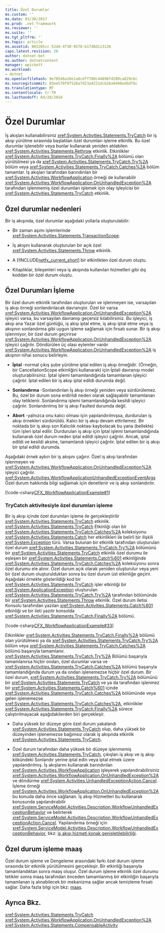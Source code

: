 ```yaml
---
title: Özel Durumlar
ms.custom: ''
ms.date: 03/30/2017
ms.prod: .net-framework
ms.reviewer: ''
ms.suite: ''
ms.tgt_pltfrm: ''
ms.topic: article
ms.assetid: 065205cc-52dd-4f30-9578-b17d8d113136
caps.latest.revision: 26
author: dotnet-bot
ms.author: dotnetcontent
manager: wpickett
ms.workload:
- dotnet
ms.openlocfilehash: 9e78546a10e1a8cdff780c44898fd209ca829c6c
ms.sourcegitcommit: 03ee570f6f528a7d23a4221dcb26a9498edbdf8c
ms.translationtype: MT
ms.contentlocale: tr-TR
ms.lasthandoff: 04/28/2018
---
```

# <a name="exceptions"></a>Özel Durumlar
İş akışları kullanabilirsiniz <xref:System.Activities.Statements.TryCatch> bir iş akışı yürütme sırasında başlatılan özel durumları işleme etkinlik. Bu özel durumlar işlenebilir veya bunlar kullanarak yeniden atılabilen <xref:System.Activities.Statements.Rethrow> etkinlik. Etkinlikler <xref:System.Activities.Statements.TryCatch.Finally%2A> bölümü olan yürütülmesi ya da <xref:System.Activities.Statements.TryCatch.Try%2A> bölüm veya <xref:System.Activities.Statements.TryCatch.Catches%2A> bölüm tamamlar. İş akışları tarafından barındırılan bir <xref:System.Activities.WorkflowApplication> örneği de kullanabilir <xref:System.Activities.WorkflowApplication.OnUnhandledException%2A> tarafından işlenmemiş özel durumları işlemek için olay işleyicisi bir <xref:System.Activities.Statements.TryCatch> etkinlik.  
  
## <a name="causes-of-exceptions"></a>Özel durumlar nedenleri  
 Bir iş akışında, özel durumlar aşağıdaki yollarla oluşturulabilir:  
  
-   Bir zaman aşımı işlemlerinde <xref:System.Activities.Statements.TransactionScope>.  
  
-   İş akışını kullanarak oluşturulan bir açık özel <xref:System.Activities.Statements.Throw> etkinlik.  
  
-   A [!INCLUDE[netfx_current_short](../../../includes/netfx-current-short-md.md)] bir etkinlikten özel durum oluştu.  
  
-   Kitaplıklar, bileşenleri veya iş akışında kullanılan hizmetleri gibi dış koddan bir özel durum oluştu.  
  
## <a name="handling-exceptions"></a>Özel Durumları İşleme  
 Bir özel durum etkinlik tarafından oluşturulan ve işlenmeyen ise, varsayılan iş akışı örneği sonlandırılacak davranıştır. Özel bir varsa <xref:System.Activities.WorkflowApplication.OnUnhandledException%2A> işleyici varsa, bu varsayılan davranışı geçersiz kılabilirsiniz. Bu işleyici, iş akışı ana Yazar özel günlüğü, iş akışı iptal etme, iş akışı iptal etme veya iş akışının sonlandırma gibi uygun işleme sağlamak için fırsatı sunar.  Bir iş akışı işlenmiyor, bir özel durum geçirirse <xref:System.Activities.WorkflowApplication.OnUnhandledException%2A> işleyici çağrılır. Döndürülen üç olası eylemler vardır <xref:System.Activities.WorkflowApplication.OnUnhandledException%2A> iş akışının nihai sonucu belirleyin.  
  
-   **İptal** -normal çıkış şube yürütme iptal edilen iş akışı örneğidir. (Örneğin, bir CancellationScope etkinliğini kullanarak) için İptali davranışı model oluşturabilirsiniz. İptal işlemi tamamlandığında tamamlanan işleyici çağrılır. İptal edilen bir iş akışı iptal edildi durumda değil.  
  
-   **Sonlandırma** -Sonlandırılan İş akışı örneği yeniden veya sürdürülemez.  Bu, özel bir durum sona erdirildi neden olarak sağlayabilir tamamlanan olay tetiklenir. Sonlandırma işlemi tamamlandığında kesildi işleyici çağrılır. Sonlandırılmış bir iş akışı Faulted durumda değil.  
  
-   **Abort** -yalnızca onu kalıcı olması için yapılandırılmışsa, durdurulan iş akışı örnekleri sürdürüldü.  Kalıcı bir iş akışı devam ettirilemez.  Bir noktada bir iş akışı son Kalıcılık noktası kaybolacak bu yana (bellekte) tüm işleri iptal edilir. Durdurulan iş akışı için İptal işlemi tamamlandığında kullanarak özel durum neden iptal edildi işleyici çağrılır. Ancak, iptal edildi ve kesildi aksine, tamamlandı işleyici çağrılır. İptal edilen bir iş akışı bir iptal edildi durumda.  
  
 Aşağıdaki örnek aykırı bir iş akışını çağırır. Özel iş akışı tarafından işlenmeyen ve <xref:System.Activities.WorkflowApplication.OnUnhandledException%2A> işleyici çağrılır. <xref:System.Activities.WorkflowApplicationUnhandledExceptionEventArgs> Özel durum hakkında bilgi sağlamak için denetlenir ve iş akışı sonlandırılır.  
  
 [!code-csharp[CFX_WorkflowApplicationExample#1](../../../samples/snippets/csharp/VS_Snippets_CFX/cfx_workflowapplicationexample/cs/program.cs#1)]  
  
### <a name="handling-exceptions-with-the-trycatch-activity"></a>TryCatch aktivitesiyle özel durumları işleme  
 Bir iş akışı içinde özel durumları işleme ile gerçekleştirilir <xref:System.Activities.Statements.TryCatch> etkinlik. <xref:System.Activities.Statements.TryCatch> Etkinliği olan bir <xref:System.Activities.Statements.TryCatch.Catches%2A> koleksiyonu <xref:System.Activities.Statements.Catch> her etkinlikleri ile belirli bir ilişkili <xref:System.Exception> türü. Varsa bulunan bir etkinlik tarafından oluşturulan özel durum <xref:System.Activities.Statements.TryCatch.Try%2A> bölümünü bir <xref:System.Activities.Statements.TryCatch> etkinlik özel durumu ile eşleşen bir <xref:System.Activities.Statements.Catch%601> etkinliğinde <xref:System.Activities.Statements.TryCatch.Catches%2A> koleksiyonu sonra özel durumu ele alınır. Özel durum açık olarak yeniden oluşturulur veya yeni bir özel durum oluşturulduktan sonra bu özel durum üst etkinliğe geçirir. Aşağıdaki örnekte gösterildiği kod bir <xref:System.Activities.Statements.TryCatch> işler etkinliği bir <xref:System.ApplicationException> oluşturulan <xref:System.Activities.Statements.TryCatch.Try%2A> tarafından bölümünde bir <xref:System.Activities.Statements.Throw> etkinlik. Özel durum iletisi Konsolu tarafından yazılan <xref:System.Activities.Statements.Catch%601> etkinliği ve bir ileti yazılır konsolda <xref:System.Activities.Statements.TryCatch.Finally%2A> bölümü.  
  
 [!code-csharp[CFX_WorkflowApplicationExample#33](../../../samples/snippets/csharp/VS_Snippets_CFX/cfx_workflowapplicationexample/cs/program.cs#33)]  
  
 Etkinlikler <xref:System.Activities.Statements.TryCatch.Finally%2A> bölümü olan yürütülmesi ya da <xref:System.Activities.Statements.TryCatch.Try%2A> bölüm veya <xref:System.Activities.Statements.TryCatch.Catches%2A> bölümü başarıyla tamamlanır. <xref:System.Activities.Statements.TryCatch.Try%2A> Bölümü başarıyla tamamlanırsa hiçbir ondan, özel durumlar varsa ve <xref:System.Activities.Statements.TryCatch.Catches%2A> bölümü başarıyla tamamlandığında durum ya da ondan işlenemezse hiçbir özel durum. Bir özel durum, <xref:System.Activities.Statements.TryCatch.Try%2A> bölümünü bir <xref:System.Activities.Statements.TryCatch> ve ya da tarafından işlenmez bir <xref:System.Activities.Statements.Catch%601> içinde <xref:System.Activities.Statements.TryCatch.Catches%2A> bölümünde veya gelen işlenemezse <xref:System.Activities.Statements.TryCatch.Catches%2A>, etkinlikler <xref:System.Activities.Statements.TryCatch.Finally%2A> sürece çalıştırılmayacak aşağıdakilerden biri gerçekleşir.  
  
-   Daha yüksek bir düzeye göre özel durum yakalandı <xref:System.Activities.Statements.TryCatch> olup, daha yüksek bir düzeyinden işlenemezse bağımsız olarak iş akışında etkinlik <xref:System.Activities.Statements.TryCatch>.  
  
-   Özel durum tarafından daha yüksek bir düzeye işlenmemiş <xref:System.Activities.Statements.TryCatch>, çıkışları iş akışı ve iş akışı kökündeki Sonlandır yerine iptal edin veya iptal etmek üzere yapılandırılmış. İş akışlarını kullanarak barındırılan <xref:System.Activities.WorkflowApplication> işleyerek yapılandırabilirsiniz <xref:System.Activities.WorkflowApplication.OnUnhandledException%2A> ve döndürme <xref:System.Activities.UnhandledExceptionAction.Cancel>. İşleme örneği <xref:System.Activities.WorkflowApplication.OnUnhandledException%2A> bu konuda daha önce sağlanan. İş akışı Hizmetleri bu kullanarak konusunda yapılandırabilir <xref:System.ServiceModel.Activities.Description.WorkflowUnhandledExceptionBehavior> ve belirterek <xref:System.ServiceModel.Activities.Description.WorkflowUnhandledExceptionAction.Cancel>. Yapılandırma örneği için <xref:System.ServiceModel.Activities.Description.WorkflowUnhandledExceptionBehavior>, bkz: [iş akışı hizmeti konak genişletilebilirliği](../../../docs/framework/wcf/feature-details/workflow-service-host-extensibility.md).  
  
## <a name="exception-handling-versus-compensation"></a>Özel durum işleme maaş  
 Özel durum işleme ve Dengeleme arasındaki farkı özel durum işleme sırasında bir etkinlik yürütülmesini gerçekleşir. Bir etkinliği başarıyla tamamlandıktan sonra maaş oluşur. Özel durum işleme etkinlik özel durumu tetikler sonra maaş tarafından önceden tamamlanmış bir etkinliğin başarıyla tamamlanan iş alınabilecek bir mekanizma sağlar ancak temizleme fırsatı sağlar. Daha fazla bilgi için bkz: [maaş](../../../docs/framework/windows-workflow-foundation/compensation.md).  
  
## <a name="see-also"></a>Ayrıca Bkz.  
 <xref:System.Activities.Statements.TryCatch>  
 <xref:System.Activities.WorkflowApplication.OnUnhandledException%2A>  
 <xref:System.Activities.Statements.CompensableActivity>
